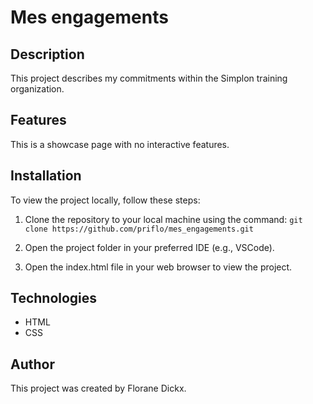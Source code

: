 # Mes engagements

## Description
This project describes my commitments within the Simplon training organization.

## Features
This is a showcase page with no interactive features.

## Installation
To view the project locally, follow these steps:

1. Clone the repository to your local machine using the command:
   ```git clone https://github.com/priflo/mes_engagements.git```
   
2. Open the project folder in your preferred IDE (e.g., VSCode).

3. Open the index.html file in your web browser to view the project.

## Technologies
- HTML
- CSS

## Author
This project was created by Florane Dickx.